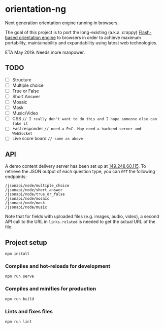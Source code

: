 # orientation-ng
Next generation orientation engine running in browsers.

The goal of this project is to port the long-existing (a.k.a. crappy) [Flash-based orientation engine](https://github.com/WorldIsMonkey/wim-ori-con) to browsers in order to achieve maximum portability, maintainability and expandability using latest web technologies.

ETA May 2019. Needs more manpower.

## TODO
- [ ] Structure
- [ ] Multiple choice
- [ ] True or False
- [ ] Short Answer
- [ ] Mosaic
- [ ] Mask
- [ ] Music/Video
- [ ] CSS `// I really don't want to do this and I hope someone else can take it`
- [ ] Fast responder `// need a PoC. May need a backend server and WebSocket`
- [ ] Live score board `// same as above`

## API
A demo content delivery server has been set up at [149.248.60.115](http://149.248.60.115).
To retrieve the JSON output of each question type, you can `GET` the following endpoints:
```
/jsonapi/node/multiple_choice
/jsonapi/node/short_answer
/jsonapi/node/true_or_false
/jsonapi/node/mosaic
/jsonapi/node/mask
/jsonapi/node/music
```
Note that for fields with uploaded files (e.g. images, audio, video), a second API call to the URL in `links.related` is needed to get the actual URL of the file.

## Project setup
```
npm install
```

### Compiles and hot-reloads for development
```
npm run serve
```

### Compiles and minifies for production
```
npm run build
```

### Lints and fixes files
```
npm run lint
```
